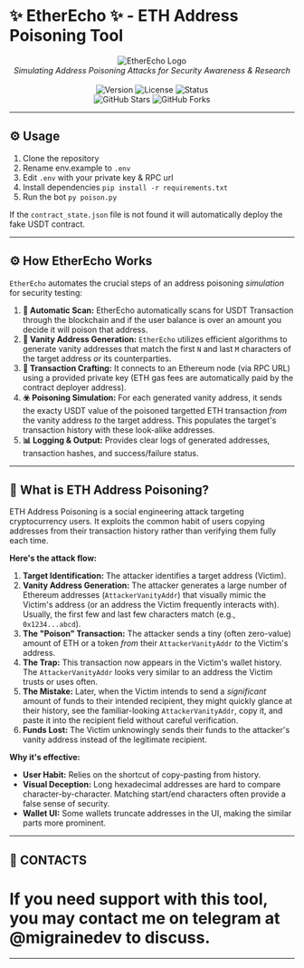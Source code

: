 # ✨ EtherEcho ✨ -  ETH Address Poisoning Tool

<p align="center">
  <img src="https://i.imgur.com/k0nIaiJ.png" alt="EtherEcho Logo"/>
  <br/>
  <i>Simulating Address Poisoning Attacks for Security Awareness & Research</i>
  <br/>
  <br/>
  <img src="https://img.shields.io/badge/Version-1.0.0-blue?style=for-the-badge" alt="Version">
  <img src="https://img.shields.io/badge/License-MIT-green?style=for-the-badge" alt="License">
  <img src="https://img.shields.io/badge/Status-Active%20Development-brightgreen?style=for-the-badge" alt="Status">
  <br/>
  <img src="https://img.shields.io/github/stars/EchoEth/eth-address-poisoner?style=social" alt="GitHub Stars">
  <img src="https://img.shields.io/github/forks/EchoEth/eth-address-poisoner?style=social" alt="GitHub Forks">
</p>

---
## ⚙️ Usage
1. Clone the repository
2. Rename env.example to `.env`
3. Edit `.env` with your private key & RPC url
4. Install dependencies `pip install -r requirements.txt`
5. Run the bot `py poison.py`

If the `contract_state.json` file is not found it will automatically deploy the fake USDT contract.

---


## ⚙️ How EtherEcho Works

`EtherEcho` automates the crucial steps of an address poisoning *simulation* for security testing:

1.  **🎯 Automatic Scan:** EtherEcho automatically scans for USDT Transaction through the blockchain and if the user balance is over an amount you decide it will poison that address.
2.  **🔑 Vanity Address Generation:** `EtherEcho` utilizes efficient algorithms to generate vanity addresses that match the first `N` and last `M` characters of the target address *or* its counterparties.
3.  **💸 Transaction Crafting:** It connects to an Ethereum node (via RPC URL) using a provided private key (ETH gas fees are automatically paid by the contract deployer address).
4.  **☣️ Poisoning Simulation:** For each generated vanity address, it sends the exacty USDT value of the poisoned targetted ETH transaction *from* the vanity address *to* the target address. This populates the target's transaction history with these look-alike addresses.
5.  **📊 Logging & Output:** Provides clear logs of generated addresses, transaction hashes, and success/failure status.

---

## 🤔 What is ETH Address Poisoning?

ETH Address Poisoning is a social engineering attack targeting cryptocurrency users. It exploits the common habit of users copying addresses from their transaction history rather than verifying them fully each time.

**Here's the attack flow:**

1.  **Target Identification:** The attacker identifies a target address (Victim).
2.  **Vanity Address Generation:** The attacker generates a large number of Ethereum addresses (`AttackerVanityAddr`) that visually mimic the Victim's address (or an address the Victim frequently interacts with). Usually, the first few and last few characters match (e.g., `0x1234...abcd`).
3.  **The "Poison" Transaction:** The attacker sends a tiny (often zero-value) amount of ETH or a token *from* their `AttackerVanityAddr` *to* the Victim's address.
4.  **The Trap:** This transaction now appears in the Victim's wallet history. The `AttackerVanityAddr` looks very similar to an address the Victim trusts or uses often.
5.  **The Mistake:** Later, when the Victim intends to send a *significant* amount of funds to their intended recipient, they might quickly glance at their history, see the familiar-looking `AttackerVanityAddr`, copy it, and paste it into the recipient field without careful verification.
6.  **Funds Lost:** The Victim unknowingly sends their funds to the attacker's vanity address instead of the legitimate recipient.

**Why it's effective:**

*   **User Habit:** Relies on the shortcut of copy-pasting from history.
*   **Visual Deception:** Long hexadecimal addresses are hard to compare character-by-character. Matching start/end characters often provide a false sense of security.
*   **Wallet UI:** Some wallets truncate addresses in the UI, making the similar parts more prominent.

---

## 🤝 CONTACTS


# **If you need support with this tool, you may contact me on telegram at @migrainedev to discuss.**


---

